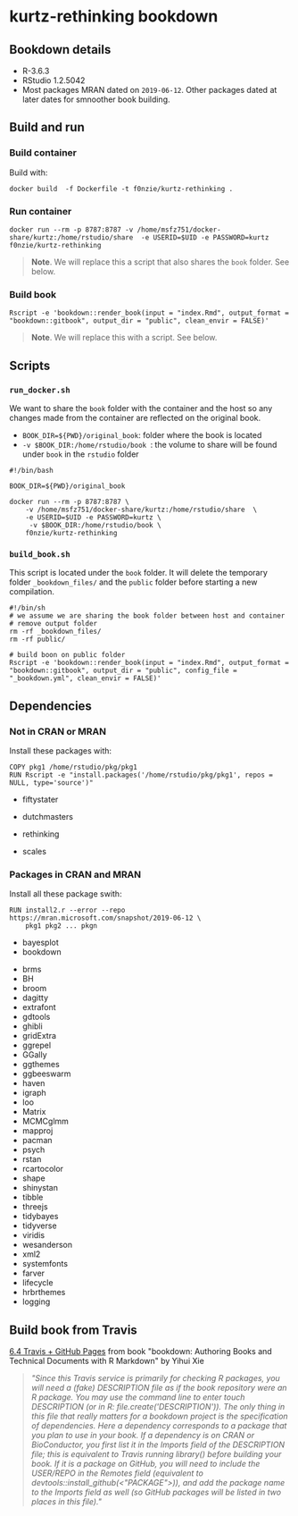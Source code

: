 # kurtz-rethinking bookdown


## Bookdown details
* R-3.6.3
* RStudio 1.2.5042
* Most packages MRAN dated on `2019-06-12`. Other packages dated at later dates for smnoother book building.


## Build and run

### Build container

Build with:

```
docker build  -f Dockerfile -t f0nzie/kurtz-rethinking .
```


### Run container

```
docker run --rm -p 8787:8787 -v /home/msfz751/docker-share/kurtz:/home/rstudio/share  -e USERID=$UID -e PASSWORD=kurtz f0nzie/kurtz-rethinking
```

> **Note**. We will replace this a script that also shares the `book` folder. See below.


### Build book

```
Rscript -e 'bookdown::render_book(input = "index.Rmd", output_format = "bookdown::gitbook", output_dir = "public", clean_envir = FALSE)'
```

> **Note**. We will replace this with a script. See below.



## Scripts

### `run_docker.sh`

We want to share the `book` folder with the container and the host so any changes made from the container are reflected on the original book.

*   `BOOK_DIR=${PWD}/original_book`: folder where the book is located
*   `-v $BOOK_DIR:/home/rstudio/book `: the volume to share will be found under `book` in the `rstudio` folder

```
#!/bin/bash

BOOK_DIR=${PWD}/original_book

docker run --rm -p 8787:8787 \
    -v /home/msfz751/docker-share/kurtz:/home/rstudio/share  \
    -e USERID=$UID -e PASSWORD=kurtz \
     -v $BOOK_DIR:/home/rstudio/book \
    f0nzie/kurtz-rethinking
```



### `build_book.sh`

This script is located under the `book` folder. It will delete the temporary folder `_bookdown_files/` and the `public` folder before starting a new compilation.

```
#!/bin/sh
# we assume we are sharing the book folder between host and container
# remove output folder
rm -rf _bookdown_files/
rm -rf public/

# build boon on public folder
Rscript -e 'bookdown::render_book(input = "index.Rmd", output_format = "bookdown::gitbook", output_dir = "public", config_file = "_bookdown.yml", clean_envir = FALSE)'
```




## Dependencies



### Not in CRAN or MRAN

Install these packages with:

```
COPY pkg1 /home/rstudio/pkg/pkg1
RUN Rscript -e "install.packages('/home/rstudio/pkg/pkg1', repos = NULL, type='source')"
```

*   fiftystater

*   dutchmasters

*   rethinking

*   scales

### Packages in CRAN and MRAN

Install all these package swith:

```
RUN install2.r --error --repo https://mran.microsoft.com/snapshot/2019-06-12 \
	pkg1 pkg2 ... pkgn
```



*   bayesplot 
*   bookdown 

-   brms 
-   BH 
-   broom 
-   dagitty 
-   extrafont 
-   gdtools 
-   ghibli 
-   gridExtra 
-   ggrepel 
-   GGally 
-   ggthemes 
-   ggbeeswarm 
-   haven 
-   igraph 
-   loo 
-   Matrix 
-   MCMCglmm 
-   mapproj 
-   pacman 
-   psych 
-   rstan 
-   rcartocolor 
-   shape 
-   shinystan 
-   tibble 
-   threejs 
-   tidybayes 
-   tidyverse 
-   viridis 
-   wesanderson 
-   xml2
-   systemfonts 
-   farver 
-   lifecycle
-   hrbrthemes
-   logging 

## Build book from Travis

[6.4 Travis + GitHub Pages](https://musing-aryabhata-b16338.netlify.app/travis-ghpages.html) from book "bookdown: Authoring Books and Technical Documents with R Markdown" by Yihui Xie

> *"Since this Travis service is primarily for checking R packages, you will need a (fake) DESCRIPTION file as if the book repository were an R package. You may use the command line to enter touch DESCRIPTION (or in R: file.create('DESCRIPTION')). The only thing in this file that really matters for a bookdown project is the specification of dependencies. Here a dependency corresponds to a package that you plan to use in your book. If a dependency is on CRAN or BioConductor, you first list it in the Imports field of the DESCRIPTION file; this is equivalent to Travis running library(<PACKAGE>) before building your book. If it is a package on GitHub, you will need to include the USER/REPO in the Remotes field (equivalent to devtools::install_github(<"PACKAGE">)), and add the package name to the Imports field as well (so GitHub packages will be listed in two places in this file)."*

